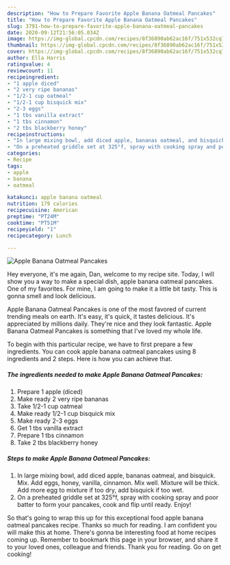 ```yaml
---
description: "How to Prepare Favorite Apple Banana Oatmeal Pancakes"
title: "How to Prepare Favorite Apple Banana Oatmeal Pancakes"
slug: 3791-how-to-prepare-favorite-apple-banana-oatmeal-pancakes
date: 2020-09-12T21:56:05.034Z
image: https://img-global.cpcdn.com/recipes/8f36890ab62ac16f/751x532cq70/apple-banana-oatmeal-pancakes-recipe-main-photo.jpg
thumbnail: https://img-global.cpcdn.com/recipes/8f36890ab62ac16f/751x532cq70/apple-banana-oatmeal-pancakes-recipe-main-photo.jpg
cover: https://img-global.cpcdn.com/recipes/8f36890ab62ac16f/751x532cq70/apple-banana-oatmeal-pancakes-recipe-main-photo.jpg
author: Ella Harris
ratingvalue: 4
reviewcount: 11
recipeingredient:
- "1 apple diced"
- "2 very ripe bananas"
- "1/2-1 cup oatmeal"
- "1/2-1 cup bisquick mix"
- "2-3 eggs"
- "1 tbs vanilla extract"
- "1 tbs cinnamon"
- "2 tbs blackberry honey"
recipeinstructions:
- "In large mixing bowl, add diced apple, bananas oatmeal, and bisquick. Mix. Add eggs, honey, vanilla, cinnamon. Mix well. Mixture will be thick. Add more egg to mixture if too dry, add bisquick if too wet."
- "On a preheated griddle set at 325°f, spray with cooking spray and poor batter to form your pancakes, cook and flip until ready. Enjoy!"
categories:
- Recipe
tags:
- apple
- banana
- oatmeal

katakunci: apple banana oatmeal 
nutrition: 179 calories
recipecuisine: American
preptime: "PT24M"
cooktime: "PT51M"
recipeyield: "1"
recipecategory: Lunch

---
```



![Apple Banana Oatmeal Pancakes](https://img-global.cpcdn.com/recipes/8f36890ab62ac16f/751x532cq70/apple-banana-oatmeal-pancakes-recipe-main-photo.jpg)

Hey everyone, it's me again, Dan, welcome to my recipe site. Today, I will show you a way to make a special dish, apple banana oatmeal pancakes. One of my favorites. For mine, I am going to make it a little bit tasty. This is gonna smell and look delicious.



Apple Banana Oatmeal Pancakes is one of the most favored of current trending meals on earth. It's easy, it's quick, it tastes delicious. It's appreciated by millions daily. They're nice and they look fantastic. Apple Banana Oatmeal Pancakes is something that I've loved my whole life.


To begin with this particular recipe, we have to first prepare a few ingredients. You can cook apple banana oatmeal pancakes using 8 ingredients and 2 steps. Here is how you can achieve that.

<!--inarticleads1-->

##### The ingredients needed to make Apple Banana Oatmeal Pancakes:

1. Prepare 1 apple (diced)
1. Make ready 2 very ripe bananas
1. Take 1/2-1 cup oatmeal
1. Make ready 1/2-1 cup bisquick mix
1. Make ready 2-3 eggs
1. Get 1 tbs vanilla extract
1. Prepare 1 tbs cinnamon
1. Take 2 tbs blackberry honey




<!--inarticleads2-->

##### Steps to make Apple Banana Oatmeal Pancakes:

1. In large mixing bowl, add diced apple, bananas oatmeal, and bisquick. Mix. Add eggs, honey, vanilla, cinnamon. Mix well. Mixture will be thick. Add more egg to mixture if too dry, add bisquick if too wet.
1. On a preheated griddle set at 325°f, spray with cooking spray and poor batter to form your pancakes, cook and flip until ready. Enjoy!




So that's going to wrap this up for this exceptional food apple banana oatmeal pancakes recipe. Thanks so much for reading. I am confident you will make this at home. There's gonna be interesting food at home recipes coming up. Remember to bookmark this page in your browser, and share it to your loved ones, colleague and friends. Thank you for reading. Go on get cooking!
